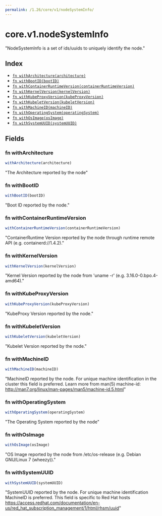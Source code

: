 ```yaml
---
permalink: /1.26/core/v1/nodeSystemInfo/
---
```


# core.v1.nodeSystemInfo

"NodeSystemInfo is a set of ids/uuids to uniquely identify the node."

## Index

* [`fn withArchitecture(architecture)`](#fn-witharchitecture)
* [`fn withBootID(bootID)`](#fn-withbootid)
* [`fn withContainerRuntimeVersion(containerRuntimeVersion)`](#fn-withcontainerruntimeversion)
* [`fn withKernelVersion(kernelVersion)`](#fn-withkernelversion)
* [`fn withKubeProxyVersion(kubeProxyVersion)`](#fn-withkubeproxyversion)
* [`fn withKubeletVersion(kubeletVersion)`](#fn-withkubeletversion)
* [`fn withMachineID(machineID)`](#fn-withmachineid)
* [`fn withOperatingSystem(operatingSystem)`](#fn-withoperatingsystem)
* [`fn withOsImage(osImage)`](#fn-withosimage)
* [`fn withSystemUUID(systemUUID)`](#fn-withsystemuuid)

## Fields

### fn withArchitecture

```ts
withArchitecture(architecture)
```

"The Architecture reported by the node"

### fn withBootID

```ts
withBootID(bootID)
```

"Boot ID reported by the node."

### fn withContainerRuntimeVersion

```ts
withContainerRuntimeVersion(containerRuntimeVersion)
```

"ContainerRuntime Version reported by the node through runtime remote API (e.g. containerd://1.4.2)."

### fn withKernelVersion

```ts
withKernelVersion(kernelVersion)
```

"Kernel Version reported by the node from 'uname -r' (e.g. 3.16.0-0.bpo.4-amd64)."

### fn withKubeProxyVersion

```ts
withKubeProxyVersion(kubeProxyVersion)
```

"KubeProxy Version reported by the node."

### fn withKubeletVersion

```ts
withKubeletVersion(kubeletVersion)
```

"Kubelet Version reported by the node."

### fn withMachineID

```ts
withMachineID(machineID)
```

"MachineID reported by the node. For unique machine identification in the cluster this field is preferred. Learn more from man(5) machine-id: http://man7.org/linux/man-pages/man5/machine-id.5.html"

### fn withOperatingSystem

```ts
withOperatingSystem(operatingSystem)
```

"The Operating System reported by the node"

### fn withOsImage

```ts
withOsImage(osImage)
```

"OS Image reported by the node from /etc/os-release (e.g. Debian GNU/Linux 7 (wheezy))."

### fn withSystemUUID

```ts
withSystemUUID(systemUUID)
```

"SystemUUID reported by the node. For unique machine identification MachineID is preferred. This field is specific to Red Hat hosts https://access.redhat.com/documentation/en-us/red_hat_subscription_management/1/html/rhsm/uuid"